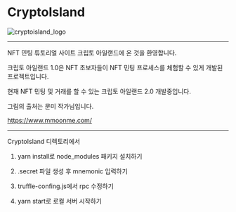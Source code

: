 # CryptoIsland

![cryptoisland_logo](https://user-images.githubusercontent.com/40536266/126930497-4f92d5f1-4d4e-44e0-97bd-3db3472da507.jpeg)

---

NFT 민팅 튜토리얼 사이트 크립토 아일랜드에 온 것을 환영합니다.

크립토 아일랜드 1.0은 NFT 초보자들이 NFT 민팅 프로세스를 체험할 수 있게 개발된 프로젝트입니다.

현재 NFT 민팅 및 거래를 할 수 있는 크립토 아일랜드 2.0 개발중입니다.

그림의 출처는 문미 작가님입니다.

https://www.mmoonme.com/

---
CryptoIsland 디렉토리에서

1. yarn install로 node_modules 패키지 설치하기

2. .secret 파일 생성 후 mnemonic 입력하기

3. truffle-confing.js에서 rpc 수정하기

4. yarn start로 로컬 서버 시작하기

